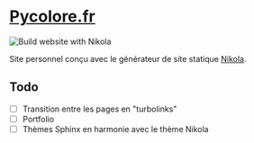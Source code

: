 # [Pycolore.fr](https://www.pycolore.fr)

![Build website with Nikola](https://github.com/Arkelis/www.pycolore.fr/workflows/Build%20website%20with%20Nikola/badge.svg?branch=master)

Site personnel conçu avec le générateur de site statique [Nikola](https://github.com/getnikola/nikola).

## Todo

- [ ] Transition entre les pages en "turbolinks"
- [ ] Portfolio
- [ ] Thèmes Sphinx en harmonie avec le thème Nikola
